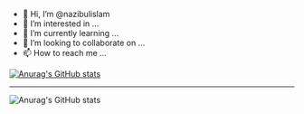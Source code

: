 - 👋 Hi, I’m @nazibulislam
- 👀 I’m interested in ...
- 🌱 I’m currently learning ...
- 💞️ I’m looking to collaborate on ...
- 📫 How to reach me ...

[![Anurag's GitHub stats](https://github-readme-stats.vercel.app/api?username=nazibulislam)](https://github.com/anuraghazra/github-readme-stats)

-----

![Anurag's GitHub stats](https://github-readme-stats.vercel.app/api?username=nazibulislam&count_private=true&show_icons=true&theme=radical)




<!---
nazibulislam/nazibulislam is a ✨ special ✨ repository because its `README.md` (this file) appears on your GitHub profile.
You can click the Preview link to take a look at your changes.
--->
